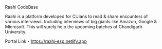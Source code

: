 Raahi CodeBase

Raahi is a platform developed for CUians to read & share encounters of various interviews. Including interviews of big giants like Amazon, Google & Microsoft. This will surely help the upcoming batches of Chandigarh University.

Portal Link - https://raahi-esp.netlify.app

